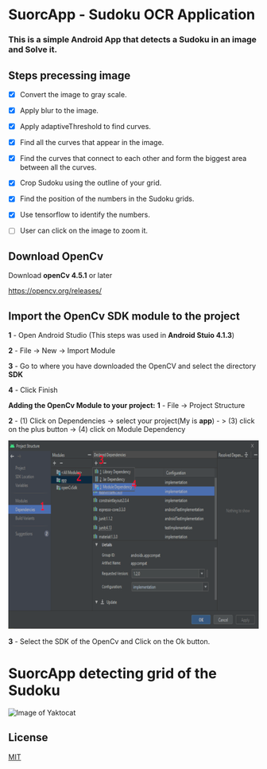 # SuorcApp - Sudoku OCR Application
### This is a simple Android App that detects a Sudoku in an image and Solve it.


## Steps precessing image

- [x] Convert the image to gray scale.

- [x]  Apply blur to the image.

- [x]   Apply adaptiveThreshold to find curves.

 - [x]  Find all the curves that appear in the image.

 - [x]  Find the curves that connect to each other and form the biggest area between all the curves.

 - [x]  Crop Sudoku using the outline of your grid.

 - [x]  Find the position of the numbers in the Sudoku grids.

 - [x]  Use tensorflow to identify the numbers.

 - [ ]  User can click on the image to zoom it.

## Download OpenCv

Download **openCv 4.5.1** or later

https://opencv.org/releases/

## Import the OpenCv SDK module to the project

**1** - Open Android Studio (This steps was used in **Android Stuio 4.1.3**)

**2** - File -> New -> Import Module

**3** - Go to where you have downloaded the OpenCV and select the directory **SDK**

**4** - Click Finish

**Adding the OpenCv Module to your project:**
**1** - File -> Project Structure

**2** - (1) Click on Dependencies -> select your project(My is **app**) - > (3) click on the plus button -> (4) click on Module Dependency

![SuorcApp working](/imgs/AddingOpenCVModuleToYourProject.png)

**3** - Select the SDK of the OpenCv and Click on the Ok button.

# SuorcApp detecting grid of the Sudoku
![Image of Yaktocat](/imgs/showAppWorking.gif)

## License
[MIT](https://choosealicense.com/licenses/mit/)
